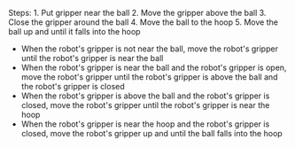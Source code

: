 

Steps:  1. Put gripper near the ball  2. Move the gripper above the ball  3. Close the gripper around the ball  4. Move the ball to the hoop  5. Move the ball up and until it falls into the hoop
- When the robot's gripper is not near the ball, move the robot's gripper until the robot's gripper is near the ball
- When the robot's gripper is near the ball and the robot's gripper is open, move the robot's gripper until the robot's gripper is above the ball and the robot's gripper is closed
- When the robot's gripper is above the ball and the robot's gripper is closed, move the robot's gripper until the robot's gripper is near the hoop
- When the robot's gripper is near the hoop and the robot's gripper is closed, move the robot's gripper up and until the ball falls into the hoop